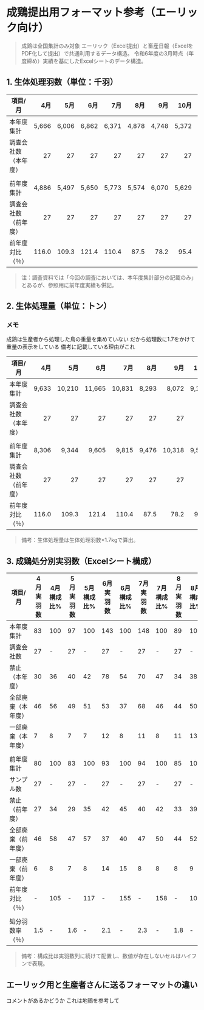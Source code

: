 # 成鶏提出用フォーマット参考（エーリック向け）

> 成鶏は全国集計のみ対象
> エーリック（Excel提出）と畜産日報（ExcelをPDF化して提出）で共通利用するデータ構造。
> 令和6年度の3月時点（年度締め）実績を基にしたExcelシートのデータ構造。

## 1. 生体処理羽数（単位：千羽）

| 項目/月 | 4月 | 5月 | 6月 | 7月 | 8月 | 9月 | 10月 | 11月 | 12月 | 1月 | 2月 | 3月 |
| --- | ---: | ---: | ---: | ---: | ---: | ---: | ---: | ---: | ---: | ---: | ---: | ---: |
| 本年度集計 | 5,666 | 6,006 | 6,862 | 6,371 | 4,878 | 4,748 | 5,372 | 5,159 | 6,379 | 5,676 | 4,418 | 5,751 |
| 調査会社数（本年度） | 27 | 27 | 27 | 27 | 27 | 27 | 27 | 27 | 27 | 27 | 26 | 26 |
| |
| 前年度集計 | 4,886 | 5,497 | 5,650 | 5,773 | 5,574 | 6,070 | 5,629 | 5,922 | 6,846 | 6,498 | 6,784 | 6,398 |
| 調査会社数（前年度） | 27 | 27 | 27 | 27 | 27 | 27 | 27 | 27 | 27 | 27 | 27 | 27 |
| 前年度対比（％） | 116.0 | 109.3 | 121.4 | 110.4 | 87.5 | 78.2 | 95.4 | 87.1 | 93.2 | 87.4 | 65.1 | 89.9 |

> 注：調査資料では「今回の調査においては、本年度集計部分の記載のみ」とあるが、参照用に前年度実績も併記。

## 2. 生体処理量（単位：トン）
### メモ
成鶏は生産者から処理した鳥の重量を集めていない
だから処理数に1.7をかけて重量の表示をしている
備考に記載している理由がこれ

| 項目/月 | 4月 | 5月 | 6月 | 7月 | 8月 | 9月 | 10月 | 11月 | 12月 | 1月 | 2月 | 3月 |
| --- | ---: | ---: | ---: | ---: | ---: | ---: | ---: | ---: | ---: | ---: | ---: | ---: |
| 本年度集計 | 9,633 | 10,210 | 11,665 | 10,831 | 8,293 | 8,072 | 9,133 | 8,770 | 10,843 | 9,650 | 7,511 | 9,777 |
| 調査会社数（本年度） | 27 | 27 | 27 | 27 | 27 | 27 | 27 | 27 | 27 | 27 | 26 | 26 |
| |
| 前年度集計 | 8,306 | 9,344 | 9,605 | 9,815 | 9,476 | 10,318 | 9,570 | 10,068 | 11,639 | 11,047 | 11,533 | 10,877 |
| 調査会社数（前年度） | 27 | 27 | 27 | 27 | 27 | 27 | 27 | 27 | 27 | 27 | 27 | 27 |
| 前年度対比（％） | 116.0 | 109.3 | 121.4 | 110.4 | 87.5 | 78.2 | 95.4 | 87.1 | 93.2 | 87.4 | 65.1 | 89.9 |

> 備考：生体処理量は生体処理羽数×1.7kgで算出。

## 3. 成鶏処分別実羽数（Excelシート構成）

| 項目/月 | 4月 実羽数 | 4月 構成比% | 5月 実羽数 | 5月 構成比% | 6月 実羽数 | 6月 構成比% | 7月 実羽数 | 7月 構成比% | 8月 実羽数 | 8月 構成比% | 9月 実羽数 | 9月 構成比% | 10月 実羽数 | 10月 構成比% | 11月 実羽数 | 11月 構成比% | 12月 実羽数 | 12月 構成比% | 1月 実羽数 | 1月 構成比% | 2月 実羽数 | 2月 構成比% | 3月 実羽数 | 3月 構成比% |
| --- | --- | --- | --- | --- | --- | --- | --- | --- | --- | --- | --- | --- | --- | --- | --- | --- | --- | --- | --- | --- | --- | --- | --- | --- |
| 本年度集計 | 83 | 100 | 97 | 100 | 143 | 100 | 148 | 100 | 89 | 100 | 76 | 100 | 74 | 100 | 76 | 100 | 111 | 100 | 111 | 100 | 72 | 100 | 96 | 100 |
| 調査会社数 | 27 | - | 27 | - | 27 | - | 27 | - | 27 | - | 27 | - | 27 | - | 27 | - | 27 | - | 27 | - | 26 | - | 26 | - |
| 禁止（本年度） | 30 | 36 | 40 | 42 | 78 | 54 | 70 | 47 | 34 | 38 | 34 | 44 | 30 | 40 | 31 | 41 | 51 | 46 | 48 | 44 | 22 | 30 | 34 | 36 |
| 全部廃棄（本年度） | 46 | 56 | 49 | 51 | 53 | 37 | 68 | 46 | 44 | 50 | 35 | 46 | 37 | 50 | 36 | 48 | 49 | 44 | 53 | 48 | 44 | 61 | 54 | 56 |
| 一部廃棄（本年度） | 7 | 8 | 7 | 7 | 12 | 8 | 11 | 8 | 11 | 13 | 8 | 10 | 7 | 9 | 9 | 11 | 11 | 10 | 10 | 9 | 6 | 9 | 8 | 8 |
| |
| 前年度集計 | 80 | 100 | 83 | 100 | 93 | 100 | 94 | 100 | 85 | 100 | 108 | 100 | 93 | 100 | 88 | 100 | 107 | 100 | 99 | 100 | 125 | 100 | 124 | 100 |
| サンプル数 | 27 | - | 27 | - | 27 | - | 27 | - | 27 | - | 27 | - | 27 | - | 27 | - | 27 | - | 27 | - | 27 | - | 27 | - |
| 禁止（前年度） | 27 | 34 | 29 | 35 | 42 | 45 | 40 | 42 | 33 | 39 | 42 | 39 | 30 | 32 | 33 | 37 | 42 | 39 | 41 | 41 | 54 | 43 | 58 | 47 |
| 全部廃棄（前年度） | 46 | 58 | 47 | 57 | 37 | 40 | 47 | 50 | 44 | 52 | 57 | 53 | 55 | 59 | 48 | 54 | 57 | 53 | 51 | 51 | 62 | 49 | 57 | 46 |
| 一部廃棄（前年度） | 6 | 8 | 7 | 8 | 14 | 15 | 8 | 8 | 8 | 9 | 8 | 8 | 9 | 9 | 8 | 9 | 8 | 8 | 8 | 8 | 9 | 8 | 9 | 7 |
| 前年度対比（％） | - | 105 | - | 117 | - | 155 | - | 158 | - | 105 | - | 71 | - | 79 | - | 86 | - | 104 | - | 112 | - | 58 | - | 77 |
| |
| 処分羽数率（％） | 1.5 | - | 1.6 | - | 2.1 | - | 2.3 | - | 1.8 | - | 1.6 | - | 1.4 | - | 1.5 | - | 1.7 | - | 2.0 | - | 1.6 | - | 1.7 | - |

> 備考：構成比は実羽数列に続けて配置し、数値が存在しないセルはハイフンで表現。

## エーリック用と生産者さんに送るフォーマットの違い
コメントがあるかどうか
これは地鶏を参考して